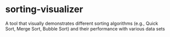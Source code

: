 # sorting-visualizer
A tool that visually demonstrates different sorting algorithms (e.g., Quick Sort, Merge Sort, Bubble Sort) and their performance with various data sets
